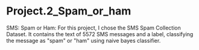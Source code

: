 # Project.2_Spam_or_ham
SMS: Spam or Ham: For this project, I chose the SMS Spam Collection Dataset.  It contains the text of 5572 SMS messages and a label, classifying the message as "spam" or "ham" using naive bayes classifier.
